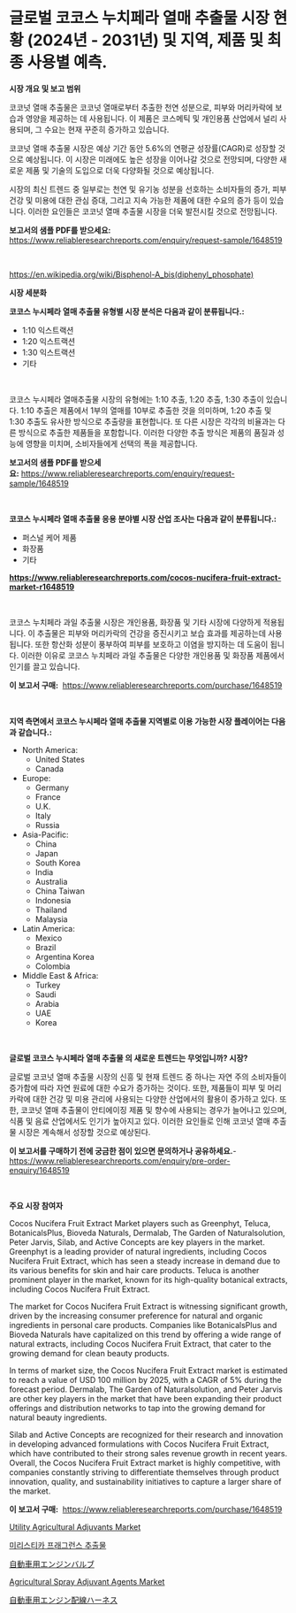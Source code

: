 <p><h1>글로벌 코코스 누치페라 열매 추출물 시장 현황 (2024년 - 2031년) 및 지역, 제품 및 최종 사용별 예측.</h1></p><p><strong>시장 개요 및 보고 범위</strong></p>
<p><p>코코넛 열매 추출물은 코코넛 열매로부터 추출한 천연 성분으로, 피부와 머리카락에 보습과 영양을 제공하는 데 사용됩니다. 이 제품은 코스메틱 및 개인용품 산업에서 널리 사용되며, 그 수요는 현재 꾸준히 증가하고 있습니다.</p><p>코코넛 열매 추출물 시장은 예상 기간 동안 5.6%의 연평균 성장률(CAGR)로 성장할 것으로 예상됩니다. 이 시장은 미래에도 높은 성장을 이어나갈 것으로 전망되며, 다양한 새로운 제품 및 기술의 도입으로 더욱 다양화될 것으로 예상됩니다.</p><p>시장의 최신 트렌드 중 일부로는 천연 및 유기농 성분을 선호하는 소비자들의 증가, 피부 건강 및 미용에 대한 관심 증대, 그리고 지속 가능한 제품에 대한 수요의 증가 등이 있습니다. 이러한 요인들은 코코넛 열매 추출물 시장을 더욱 발전시킬 것으로 전망됩니다.</p></p>
<p><strong>보고서의 샘플 PDF를 받으세요:</strong> <a href="https://www.reliableresearchreports.com/enquiry/request-sample/1648519">https://www.reliableresearchreports.com/enquiry/request-sample/1648519</a></p>
<p>&nbsp;</p>
<p><a href="https://en.wikipedia.org/wiki/Bisphenol-A_bis(diphenyl_phosphate)">https://en.wikipedia.org/wiki/Bisphenol-A_bis(diphenyl_phosphate)</a></p>
<p><strong>시장 세분화</strong></p>
<p><strong>코코스 누시페라 열매 추출물 유형별 시장 분석은 다음과 같이 분류됩니다.:</strong></p>
<p><ul><li>1:10 익스트랙션</li><li>1:20 익스트랙션</li><li>1:30 익스트랙션</li><li>기타</li></ul></p>
<p>&nbsp;</p>
<p><p>코코스 누시페라 열매추출물 시장의 유형에는 1:10 추출, 1:20 추출, 1:30 추출이 있습니다. 1:10 추출은 제품에서 1부의 열매를 10부로 추출한 것을 의미하며, 1:20 추출 및 1:30 추출도 유사한 방식으로 추출량을 표현합니다. 또 다른 시장은 각각의 비율과는 다른 방식으로 추출한 제품들을 포함합니다. 이러한 다양한 추출 방식은 제품의 품질과 성능에 영향을 미치며, 소비자들에게 선택의 폭을 제공합니다.</p></p>
<p><strong>보고서의 샘플 PDF를 받으세요:</strong>&nbsp;<a href="https://www.reliableresearchreports.com/enquiry/request-sample/1648519">https://www.reliableresearchreports.com/enquiry/request-sample/1648519</a></p>
<p>&nbsp;</p>
<p><strong> 코코스 누시페라 열매 추출물 응용 분야별 시장 산업 조사는 다음과 같이 분류됩니다.:</strong></p>
<p><ul><li>퍼스널 케어 제품</li><li>화장품</li><li>기타</li></ul></p>
<p><strong><a href="https://www.reliableresearchreports.com/cocos-nucifera-fruit-extract-market-r1648519">https://www.reliableresearchreports.com/cocos-nucifera-fruit-extract-market-r1648519</a></strong></p>
<p>&nbsp;</p>
<p><p>코코스 누치페라 과일 추출물 시장은 개인용품, 화장품 및 기타 시장에 다양하게 적용됩니다. 이 추출물은 피부와 머리카락의 건강을 증진시키고 보습 효과를 제공하는데 사용됩니다. 또한 항산화 성분이 풍부하여 피부를 보호하고 이염을 방지하는 데 도움이 됩니다. 이러한 이유로 코코스 누치페라 과일 추출물은 다양한 개인용품 및 화장품 제품에서 인기를 끌고 있습니다.</p></p>
<p><strong>이 보고서 구매:</strong>&nbsp; <a href="https://www.reliableresearchreports.com/purchase/1648519">https://www.reliableresearchreports.com/purchase/1648519</a></p>
<p>&nbsp;</p>
<p><strong>지역 측면에서 코코스 누시페라 열매 추출물 지역별로 이용 가능한 시장 플레이어는 다음과 같습니다.:</strong></p>
<p><ul>
    <li>
        North America:
        <ul>
            <li>United States</li>
            <li>Canada</li>
        </ul>
    </li>
    <li>
        Europe:
        <ul>
            <li>Germany</li>
            <li>France</li>
            <li>U.K.</li>
            <li>Italy</li>
            <li>Russia</li>
        </ul>
    </li>
    <li>
        Asia-Pacific:
        <ul>
            <li>China</li>
            <li>Japan</li>
            <li>South Korea</li>
            <li>India</li>
            <li>Australia</li>
            <li>China Taiwan</li>
            <li>Indonesia</li>
            <li>Thailand</li>
            <li>Malaysia</li>
        </ul>
    </li>
    <li>
        Latin America:
        <ul>
            <li>Mexico</li>
            <li>Brazil</li>
            <li>Argentina Korea</li>
            <li>Colombia</li>
        </ul>
    </li>
    <li>
        Middle East & Africa:
        <ul>
            <li>Turkey</li>
            <li>Saudi</li>
            <li>Arabia</li>
            <li>UAE</li>
            <li>Korea</li>
        </ul>
    </li>
    </ul></p>
<p>&nbsp;</p>
<p><strong>글로벌 코코스 누시페라 열매 추출물 의 새로운 트렌드는 무엇입니까? 시장?</strong></p>
<p><p>글로벌 코코넛 열매 추출물 시장의 신흥 및 현재 트렌드 중 하나는 자연 주의 소비자들이 증가함에 따라 자연 원료에 대한 수요가 증가하는 것이다. 또한, 제품들이 피부 및 머리카락에 대한 건강 및 미용 관리에 사용되는 다양한 산업에서의 활용이 증가하고 있다. 또한, 코코넛 열매 추출물이 안티에이징 제품 및 향수에 사용되는 경우가 늘어나고 있으며, 식품 및 음료 산업에서도 인기가 높아지고 있다. 이러한 요인들로 인해 코코넛 열매 추출물 시장은 계속해서 성장할 것으로 예상된다.</p></p>
<p><strong>이 보고서를 구매하기 전에 궁금한 점이 있으면 문의하거나 공유하세요.</strong>- <a href="https://www.reliableresearchreports.com/enquiry/pre-order-enquiry/1648519">https://www.reliableresearchreports.com/enquiry/pre-order-enquiry/1648519</a></p>
<p>&nbsp;</p>
<p><strong>주요 시장 참여자</strong></p>
<p><p>Cocos Nucifera Fruit Extract Market players such as Greenphyt, Teluca, BotanicalsPlus, Bioveda Naturals, Dermalab, The Garden of Naturalsolution, Peter Jarvis, Silab, and Active Concepts are key players in the market. Greenphyt is a leading provider of natural ingredients, including Cocos Nucifera Fruit Extract, which has seen a steady increase in demand due to its various benefits for skin and hair care products. Teluca is another prominent player in the market, known for its high-quality botanical extracts, including Cocos Nucifera Fruit Extract.</p><p>The market for Cocos Nucifera Fruit Extract is witnessing significant growth, driven by the increasing consumer preference for natural and organic ingredients in personal care products. Companies like BotanicalsPlus and Bioveda Naturals have capitalized on this trend by offering a wide range of natural extracts, including Cocos Nucifera Fruit Extract, that cater to the growing demand for clean beauty products.</p><p>In terms of market size, the Cocos Nucifera Fruit Extract market is estimated to reach a value of USD 100 million by 2025, with a CAGR of 5% during the forecast period. Dermalab, The Garden of Naturalsolution, and Peter Jarvis are other key players in the market that have been expanding their product offerings and distribution networks to tap into the growing demand for natural beauty ingredients.</p><p>Silab and Active Concepts are recognized for their research and innovation in developing advanced formulations with Cocos Nucifera Fruit Extract, which have contributed to their strong sales revenue growth in recent years. Overall, the Cocos Nucifera Fruit Extract market is highly competitive, with companies constantly striving to differentiate themselves through product innovation, quality, and sustainability initiatives to capture a larger share of the market.</p></p>
<p><strong>이 보고서 구매:</strong>&nbsp;&nbsp;<a href="https://www.reliableresearchreports.com/purchase/1648519">https://www.reliableresearchreports.com/purchase/1648519</a></p>
<p><p><a href="https://github.com/fernandomillshz/Market-Research-Report-List-1/blob/main/utility-agricultural-adjuvants-market.md">Utility Agricultural Adjuvants Market</a></p><p><a href="https://github.com/LuckeyCorbin/Market-Research-Report-List-2/blob/main/641755128237.md">미리스티카 프래그런스 추출물</a></p><p><a href="https://github.com/RandallRunte2023/Market-Research-Report-List-2/blob/main/284088120698.md">自動車用エンジンバルブ</a></p><p><a href="https://github.com/polesdua1/Market-Research-Report-List-1/blob/main/agricultural-spray-adjuvant-agents-market.md">Agricultural Spray Adjuvant Agents Market</a></p><p><a href="https://github.com/DanykaKilback/Market-Research-Report-List-2/blob/main/139156420699.md">自動車用エンジン配線ハーネス</a></p></p>